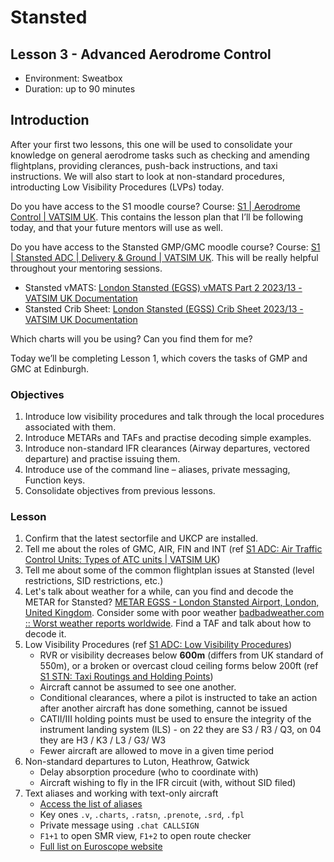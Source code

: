 # Stansted

## Lesson 3 - Advanced Aerodrome Control

- Environment: Sweatbox
- Duration: up to 90 minutes

## Introduction

After your first two lessons, this one will be used to consolidate your knowledge on general aerodrome tasks such as checking and amending flightplans, providing clerances, push-back instructions, and taxi instructions. We will also start to look at non-standard procedures, introducting Low Visibility Procedures (LVPs) today.

Do you have access to the S1 moodle course? Course: [S1 | Aerodrome Control | VATSIM UK](https://moodle.vatsim.uk/course/view.php?id=15). This contains the lesson plan that I’ll be following today, and that your future mentors will use as well.

Do you have access to the Stansted GMP/GMC moodle course? Course: [S1 | Stansted ADC | Delivery & Ground | VATSIM UK](https://moodle.vatsim.uk/enrol/index.php?id=56). This will be really helpful throughout your mentoring sessions.

- Stansted vMATS: [London Stansted (EGSS) vMATS Part 2 2023/13 - VATSIM UK Documentation](https://community.vatsim.uk/files/downloads/file/162-london-stansted-egss-vmats-part-2/)
- Stansted Crib Sheet: [London Stansted (EGSS) Crib Sheet 2023/13 - VATSIM UK Documentation](https://community.vatsim.uk/files/downloads/file/156-london-stansted-egss-crib-sheet/)

Which charts will you be using? Can you find them for me?

Today we’ll be completing Lesson 1, which covers the tasks of GMP and GMC at Edinburgh.

### Objectives

1. Introduce low visibility procedures and talk through the local procedures associated with them.
2. Introduce METARs and TAFs and practise decoding simple examples.
3. Introduce non-standard IFR clearances (Airway departures, vectored departure) and practise issuing them.
4. Introduce use of the command line – aliases, private messaging, Function keys.
5. Consolidate objectives from previous lessons.

### Lesson

1. Confirm that the latest sectorfile and UKCP are installed.
2. Tell me about the roles of GMC, AIR, FIN and INT (ref [S1 ADC: Air Traffic Control Units: Types of ATC units | VATSIM UK](https://moodle.vatsim.uk/mod/lesson/view.php?id=454&pageid=844))
3. Tell me about some of the common flightplan issues at Stansted (level restrictions, SID restrictions, etc.)
4. Let's talk about weather for a while, can you find and decode the METAR for Stansted? [METAR EGSS - London Stansted Airport, London, United Kingdom](https://metar-taf.com/egss). Consider some with poor weather [badbadweather.com :: Worst weather reports worldwide](https://badbadweather.com/). Find a TAF and talk about how to decode it.
5. Low Visibility Procedures (ref [S1 ADC: Low Visibility Procedures](https://moodle.vatsim.uk/mod/lesson/view.php?id=720))
   - RVR or visibility decreases below **600m** (differs from UK standard of 550m), or a broken or overcast cloud ceiling forms below 200ft (ref [S1 STN: Taxi Routings and Holding Points](https://moodle.vatsim.uk/mod/lesson/view.php?id=1321&pageid=2255))
   - Aircraft cannot be assumed to see one another.
   - Conditional clearances, where a pilot is instructed to take an action after another aircraft has done something, cannot be issued
   - CATII/III holding points must be used to ensure the integrity of the instrument landing system (ILS) - on 22 they are S3 / R3 / Q3, on 04 they are H3 / K3 / L3 / G3/ W3
   - Fewer aircraft are allowed to move in a given time period
6. Non-standard departures to Luton, Heathrow, Gatwick
   - Delay absorption procedure (who to coordinate with)
   - Aircraft wishing to fly in the IFR circuit (with, without SID filed)
7. Text aliases and working with text-only aircraft
   - [Access the list of aliases](https://docs.vatsim.uk/General/Use%20of%20Software/Text%20Alias/)
   - Key ones `.v`, `.charts`, `.ratsn`, `.prenote`, `.srd`, `.fpl`
   - Private message using `.chat CALLSIGN`
   - `F1+1` to open SMR view, `F1+2` to open route checker
   - [Full list on Euroscope website](https://www.euroscope.hu/wp/editing-and-function-keys/)
